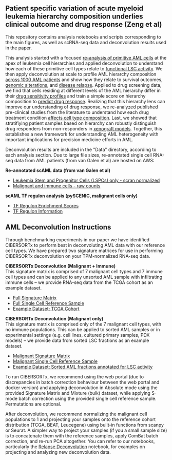 ## Patient specific variation of acute myeloid leukemia hierarchy composition underlies clinical outcome and drug response (Zeng et al)
This repository contains analysis notebooks and scripts corresponding to the main figures, as well as scRNA-seq data and deconvolution results used in the paper.  


This analysis started with a focused [re-analysis of primitive AML cells](https://github.com/andygxzeng/AMLHierarchies/blob/main/Fig_1.1_LSPC_Reclustering_Characterization.ipynb) at the apex of leukemia cell hierarchies and applied deconvolution to understand how each of these primitive cell types relate to [functional LSC activity](https://github.com/andygxzeng/AMLHierarchies/blob/main/Fig_1.2_LSC_Analysis.ipynb). We then apply deconvolution at scale to profile AML hierarchy composition [across 1000 AML patients](https://github.com/andygxzeng/AMLHierarchies/blob/main/Fig_2.0_Cohort_Cluster_Survival.ipynb) and show how they relate to survival outcomes, [genomic alterations](https://github.com/andygxzeng/AMLHierarchies/blob/main/Fig_2.1_Hierarchy_Genomic_Correlates.ipynb), and [disease relapse](https://github.com/andygxzeng/AMLHierarchies/blob/main/Fig_3.0_Relapse_Deconvolution.ipynb). Applied to drug screening data, we find that cells residing at different levels of the AML hierarchy differ in their [drug sensitivity profiles](https://github.com/andygxzeng/AMLHierarchies/blob/main/Fig_4.0_CellType_Drug_Correlations.ipynb) and train a simple score on hierarchy composition to [predict drug response](https://github.com/andygxzeng/AMLHierarchies/blob/main/Fig_4.1_LinClass7_PC2_Regression.ipynb). Realizing that this hierarchy lens can improve our understanding of drug response, we re-analyzed published pre-clinical studies from the literature to understand how each drug treatment condition [affects cell type composition](https://github.com/andygxzeng/AMLHierarchies/blob/main/Fig_5.1a_Literature_Deconv_Composition_UMAP.ipynb). Last, we showed that stratifiying patient samples based on hierarchy can robustly distinguish drug responders from non-responders in [xenograft models](https://github.com/andygxzeng/AMLHierarchies/blob/main/Fig_6.0_Hierarchy_PDX_Response.ipynb). Together, this establishes a new framework for understanding AML heterogeneity with important implications for precision medicine efforts in AML. 



Deconvolution results are included in the "Data" directory, according to each analysis section. Due to large file sizes, re-annotated single cell RNA-seq data from AML patients (from van Galen et al) are hosted on AWS:   

**Re-annotated scAML data (from van Galen et al)**   
  - [Leukemia Stem and Progenitor Cells (LSPCs) only - scran normalized](https://amlhierarchies.s3.us-east-2.amazonaws.com/scRNA_analysis/scAML_LSPC_scran_reclustered.h5ad)  
  - [Malignant and immune cells - raw counts](https://amlhierarchies.s3.us-east-2.amazonaws.com/scRNA_analysis/scAML_Full_reannotated_rawcounts.h5ad)

**scAML TF regulon analysis (pySCENIC, malignant cells only)**
  - [TF Regulon Enrichment Scores](https://amlhierarchies.s3.us-east-2.amazonaws.com/scRNA_analysis/scAML_pySCENIC_regulon_scores_AUCell.csv)
  - [TF Regulon Information](https://amlhierarchies.s3.us-east-2.amazonaws.com/scRNA_analysis/scAML_pySCENIC_regulon_info.csv)
  
   
   
## AML Deconvolution Instructions
Through benchmarking experiments in our paper we have identified CIBERSORTx to perform best in deconvoluting AML data with our reference cell types. We have prepared two signature matrices for use in performing CIBERSORTx deconvolution on your TPM-normalized RNA-seq data. 

**CIBERSORTx Deconvolution (Malignant + Immune)**  
This signature matrix is comprised of 7 malignant cell types and 7 immune cell types and can be applied to any unsorted AML sample with infiltrating immune cells – we provide RNA-seq data from the TCGA cohort as an example dataset. 
  - [Full Signature Matrix](https://amlhierarchies.s3.us-east-2.amazonaws.com/Deconvolution/CIBERSORTx_scAML_Full_SignatureMatrix.txt)
  - [Full Single Cell Reference Sample](https://amlhierarchies.s3.us-east-2.amazonaws.com/Deconvolution/CIBERSORTx_scAML_Full_SingleCellReferenceSamp.txt)
  - [Example Dataset: TCGA Cohort](https://amlhierarchies.s3.us-east-2.amazonaws.com/Deconvolution/TCGA_LAML_TPM.txt)

**CIBERSORTx Deconvolution (Malignant only)**  
This signature matrix is comprised only of the 7 malignant cell types, with no immune populations. This can be applied to sorted AML samples or in experimental settings (e.g. cell lines, cultured primary samples, PDX models) – we provide data from sorted LSC fractions as an example dataset. 
  - [Malignant Signature Matrix](https://amlhierarchies.s3.us-east-2.amazonaws.com/Deconvolution/CIBERSORTx_scAML_Malignant_SignatureMatrix.txt)
  - [Malignant Single Cell Reference Sample](https://amlhierarchies.s3.us-east-2.amazonaws.com/Deconvolution/CIBERSORTx_scAML_Malignant_SingleCellReferenceSamp.txt)
  - [Example Dataset: Sorted AML fractions annotated for LSC activity](https://amlhierarchies.s3.us-east-2.amazonaws.com/Deconvolution/AML_LSC_fractions_TPM.txt)

To run CIBERSORTx, we recommend using the web portal (due to discrepancies in batch correction behaviour between the web portal and docker version) and applying deconvolution in Absolute mode using the provided Signature Matrix and Mixture (bulk) dataset, while applying S-mode batch correction using the provided single cell reference sample. Permutations are optional. 

After deconvolution, we recommend normalizing the malignant cell populations to 1 and projecting your samples onto the reference cohort distribution (TCGA, BEAT, Leucegene) using built-in functions from scanpy or Seurat. A simpler way to project your samples (if you a small sample size) is to concatenate them with the reference samples, apply ComBat batch correction, and re-run PCA altogether. You can refer to our notebooks, particularly the [Relapse Deconvolution](https://github.com/andygxzeng/AMLHierarchies/blob/main/Fig_3.0_Relapse_Deconvolution.ipynb) notebook, for examples on projecting and analyzing new deconvolution data. 



